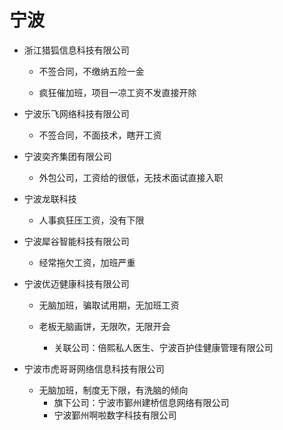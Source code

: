 # 宁波

* 浙江猎狐信息科技有限公司
  * 不签合同，不缴纳五险一金
  
  * 疯狂催加班，项目一凉工资不发直接开除
  
    
* 宁波乐飞网络科技有限公司
  
  * 不签合同，不面技术，瞎开工资
  
    
* 宁波奕齐集团有限公司
  
  * 外包公司，工资给的很低，无技术面试直接入职
  
    
* 宁波龙联科技
  
  * 人事疯狂压工资，没有下限
  
    
* 宁波犀谷智能科技有限公司
  
  * 经常拖欠工资，加班严重
  
    
* 宁波优迈健康科技有限公司
  * 无脑加班，骗取试用期，无加班工资
  * 老板无脑画饼，无限吹，无限开会
    
    * 关联公司：倍熙私人医生、宁波百护佳健康管理有限公司
    
      
* 宁波市虎哥哥网络信息科技有限公司
  * 无脑加班，制度无下限，有洗脑的倾向
    * 旗下公司：宁波市鄞州建桥信息网络有限公司
    * 宁波鄞州啊啦数字科技有限公司